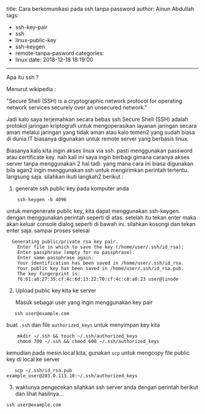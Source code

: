 title: Cara berkomunikasi pada ssh tanpa password
author: Ainun Abdullah
tags:
  - ssh-key-pair
  - ssh
  - linux-public-key
  - ssh-keygen
  - remote-tanpa-pasword
categories:
  - linux
date: 2018-12-18 18:19:00
---
Apa itu ssh ?

Menurut wikipedia :

"Secure Shell (SSH) is a cryptographic network protocol for operating network services securely over an unsecured network." 

Jadi kalo saya terjemahkan secara bebas ssh Secure Shell (SSH) adalah protokol jaringan kriptografi untuk mengoperasikan layanan jaringan secara aman melalui jaringan yang tidak aman 
atau kalo temen2 yang sudah biasa di dunia IT biasanya digunakan untuk remote server yang berbasis linux.

Biasanya kalo kita ingin akses linux via ssh. pasti menggunakan password atau certificate key. nah kali ini saya ingin berbagi gimana caranya akses server tanpa menggunakan 2 hal tadi. yang mana cara ini biasa digunakan bila agan2 ingin menggunakan ssh untuk mengirimkan perintah tertentu. langsung saja. silahkan ikuti langkah2 berikut :

1. generate ssh public key pada komputer anda

  ```
      ssh-keygen -b 4096
  ```
  untuk mengenerate public key, kita dapat menggunakan ssh-keygen. dengan menggunakan perintah seperti di atas. setelah itu tekan enter maka akan keluar console dialog seperti di bawah ini. silahkan kosongi dan tekan enter saja. sampai proses selesai
  ```
  	Generating public/private rsa key pair.
      Enter file in which to save the key (/home/user/.ssh/id_rsa):
      Enter passphrase (empty for no passphrase):
      Enter same passphrase again:
      Your identification has been saved in /home/user/.ssh/id_rsa.
      Your public key has been saved in /home/user/.ssh/id_rsa.pub.
      The key fingerprint is:
      f6:61:a8:27:35:cf:4c:6d:13:22:70:cf:4c:c8:a0:23 user@linode
  ```
2. Upload public key kita ke server

	Masuk sebagai user yang ingin menggunakan key pair
```
   ssh user@example.com			
```
buat `.ssh` dan file `authorized_keys` untuk menyimpan key kita
```
	mkdir ~/.ssh && touch ~/.ssh/authorized_keys
	chmod 700 ~/.ssh && chmod 600 ~/.ssh/authorized_keys
```
 kemudian pada mesin local kita, gunakan `scp` untuk mengcopy file public key di local ke server
 ```
 	scp ~/.ssh/id_rsa.pub 	 example_user@203.0.113.10:~/.ssh/authorized_keys
 ```

3. waktunya pengecekan
silahkan ssh server anda dengan perintah berikut dan lihat hasilnya... 
```
ssh user@example.com
```